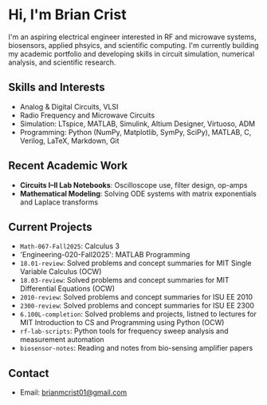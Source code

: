 #  Hi, I'm Brian Crist

I'm an aspiring electrical engineer interested in RF and microwave systems, biosensors, applied phsyics, and scientific computing. I'm currently building my academic portfolio and developing skills in circuit simulation, numerical analysis, and scientific research.

## Skills and Interests

- Analog & Digital Circuits, VLSI
- Radio Frequency and Microwave Circuits
- Simulation: LTspice, MATLAB, Simulink, Altium Designer, Virtuoso, ADM
- Programming: Python (NumPy, Matplotlib, SymPy, SciPy), MATLAB, C, Verilog, LaTeX, Markdown, Git

## Recent Academic Work

- **Circuits I–II Lab Notebooks**: Oscilloscope use, filter design, op-amps
- **Mathematical Modeling**: Solving ODE systems with matrix exponentials and Laplace transforms

## Current Projects

- `Math-067-Fall2025`: Calculus 3
- 'Engineering-020-Fall2025': MATLAB Programming
- `18.01-review`: Solved problems and concept summaries for MIT Single Variable Calculus (OCW)
- `18.03-review`: Solved problems and concept summaries for MIT Differential Equations (OCW)
- `2010-review`: Solved problems and concept summaries for ISU EE 2010
- `2300-review`: Solved problems and concept summaries for ISU EE 2300
- `6.100L-completion`: Solved problems and projects, listned to lectures for MIT Introduction to CS and Programming using Python (OCW)
- `rf-lab-scripts`: Python tools for frequency sweep analysis and measurement automation
- `biosensor-notes`: Reading and notes from bio-sensing amplifier papers

## Contact

- Email: brianmcrist01@gmail.com
